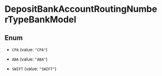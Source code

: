

# DepositBankAccountRoutingNumberTypeBankModel

## Enum


* `CPA` (value: `"CPA"`)

* `ABA` (value: `"ABA"`)

* `SWIFT` (value: `"SWIFT"`)



